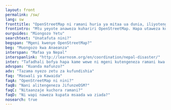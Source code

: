```yaml
---
layout: front
permalink: /sw/
lang: sw
fronttitle: "OpenStreetMap ni ramani huria ya mitaa ua dunia, iliyotengenezwa na jamii inayokua ya wachora ramani."
frontintro: "Mtu yeyote anaweza kuhariri OpenStreetMap. Hapa utaweza kujifunza jinsi JifunzeOSM inatoa urahisi wa kuelewa, muongozo wa hatua kwa hatua kwa ajili yako kuanza kuchangia kwenye OpenStreetMap na kutumia OpenStreetMap, pia na kutumia data za OpenStreetMap. Kama ungependa kuendesha mafunzo ya OpenStreetMap, tazama rasilimali ya kufundishia JifunzeOSM"
ourguides: "Miongozo Yetu"
searchtext: "Unatafuta nini?"
begspan: "Mgeni kwenye OpenStreetMap?"
beg: "Muongozo kwa Anaeanza"
interspan: "Mafaa ya Nepal"
interspanlink: "http://learnosm.org/en/coordination/nepal-disaster/"
inter: "Tafadhali bofya hapa kame wewe ni mgeni kutengeneza ramani kwa HOT"
advspan: "Kuanda mafunzo?"
adv: "Tazama nyezo zetu za kufundishia"
faq: "Maswali ya Kawaida"
faqA: "OpenStreetMap ni nini?"
faqB: "Nani alitengeneza JifunzeOSM?"
faqC: "Nitaanzaje kuchora ramani?"
faqD: "Ni wapi naweza kupata msaada wa ziada?"
nosearch: true
---
```

